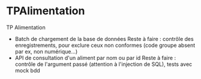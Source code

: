 # TPAlimentation
TP Alimentation 
- Batch de chargement de la base de données
  Reste à faire : contrôle des enregistrements, pour exclure ceux non conformes (code groupe absent par ex, non numérique...)
- API de consultation d'un aliment par nom ou par id 
  Reste à faire : contrôle de l'argument passé (attention à l'injection de SQL), tests avec mock bdd

